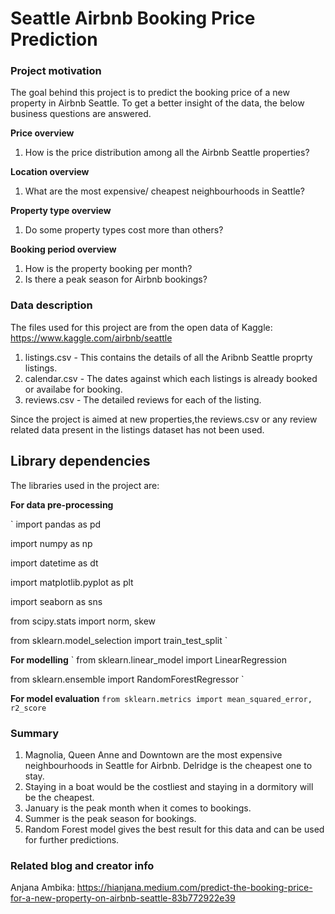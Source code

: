 # Seattle Airbnb Booking Price Prediction

### Project motivation

The goal behind this project is to predict the booking price of a new property in Airbnb Seattle. 
To get a better insight of the data, the below business questions are answered.

**Price overview**
1. How is the price distribution among all the Airbnb Seattle properties?

**Location overview**
1. What are the most expensive/ cheapest neighbourhoods in Seattle?

**Property type overview**
1. Do some property types cost more than others?

**Booking period overview**
1. How is the property booking per month?
2. Is there a peak season for Airbnb bookings?

### Data description

The files used for this project are from the open data of Kaggle: https://www.kaggle.com/airbnb/seattle

1) listings.csv - This contains the details of all the Aribnb Seattle proprty listings.
2) calendar.csv - The dates against which each listings is already booked or availabe for booking.
3) reviews.csv - The detailed reviews for each of the listing.

Since the project is aimed at new properties,the reviews.csv or any review related data present in the listings dataset has not been used. 

## Library dependencies
The libraries used in the project are:

**For data pre-processing**

`
import pandas as pd

import numpy as np

import datetime as dt

import matplotlib.pyplot as plt

import seaborn as sns

from scipy.stats import norm, skew

from sklearn.model_selection import train_test_split
`

**For modelling**
`
from sklearn.linear_model import LinearRegression

from sklearn.ensemble import RandomForestRegressor
`

**For model evaluation**
`
from sklearn.metrics import mean_squared_error, r2_score
`


### Summary
1. Magnolia, Queen Anne and Downtown are the most expensive neighbourhoods in Seattle for Airbnb. Delridge is the cheapest one to stay.
2. Staying in a boat would be the costliest and staying in a dormitory will be the cheapest.
3. January is the peak month when it comes to bookings.
4. Summer is the peak season for bookings.
5. Random Forest model gives the best result for this data and can be used for further predictions.

### Related blog and creator info

Anjana Ambika: https://hianjana.medium.com/predict-the-booking-price-for-a-new-property-on-airbnb-seattle-83b772922e39 


